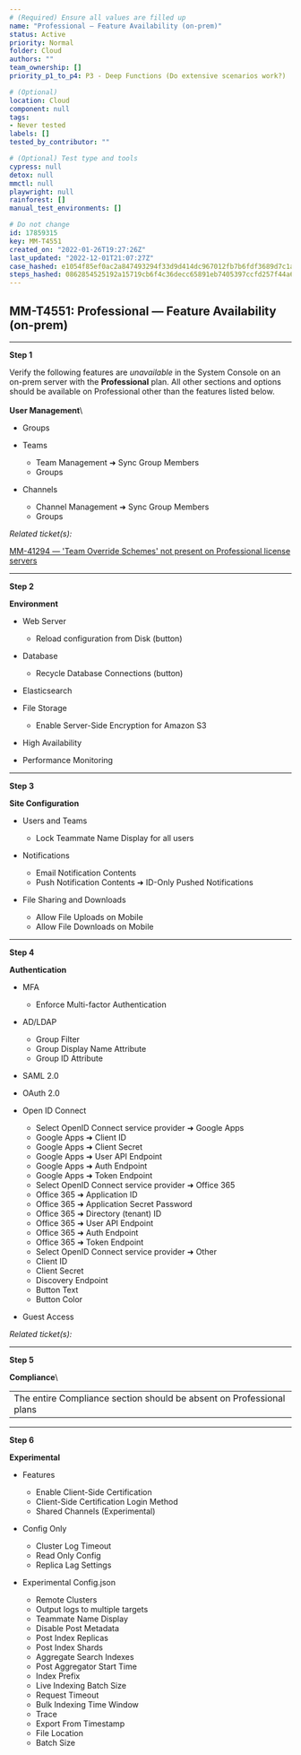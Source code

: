```yaml
---
# (Required) Ensure all values are filled up
name: "Professional — Feature Availability (on-prem)"
status: Active
priority: Normal
folder: Cloud
authors: ""
team_ownership: []
priority_p1_to_p4: P3 - Deep Functions (Do extensive scenarios work?)

# (Optional)
location: Cloud
component: null
tags:
- Never tested
labels: []
tested_by_contributor: ""

# (Optional) Test type and tools
cypress: null
detox: null
mmctl: null
playwright: null
rainforest: []
manual_test_environments: []

# Do not change
id: 17859315
key: MM-T4551
created_on: "2022-01-26T19:27:26Z"
last_updated: "2022-12-01T21:07:27Z"
case_hashed: e1054f85ef0ac2a847493294f33d9d414dc967012fb7b6fdf3689d7c1aebfe51bb1aca6887b8ba6b02857d609c20d5fe
steps_hashed: 0862854525192a15719cb6f4c36decc65891eb7405397ccfd257f44a62f7f3abe07992bbbd3a4fdb375d62184d8368a8
---
```


<!-- (Auto-generated) Based on frontmatter's "key" and "name" -->

## MM-T4551: Professional — Feature Availability (on-prem)

---

**Step 1**

Verify the following features are _unavailable_ in the System Console on an on-prem server with the **Professional** plan. All other sections and options should be available on Professional other than the features listed below.\
\
**User Management**\\

- Groups

- Teams

  - Team Management ➜ Sync Group Members
  - Groups

- Channels

  - Channel Management ➜ Sync Group Members
  - Groups

_Related ticket(s):_

[MM-41294 — 'Team Override Schemes' not present on Professional license servers](https://mattermost.atlassian.net/browse/MM-41294)

---

**Step 2**

**Environment**

- Web Server

  - Reload configuration from Disk (button)

- Database

  - Recycle Database Connections (button)

- Elasticsearch

- File Storage

  - Enable Server-Side Encryption for Amazon S3

- High Availability

- Performance Monitoring

---

**Step 3**

**Site Configuration**

- Users and Teams

  - Lock Teammate Name Display for all users

- Notifications

  - Email Notification Contents
  - Push Notification Contents ➜ ID-Only Pushed Notifications

- File Sharing and Downloads

  - Allow File Uploads on Mobile
  - Allow File Downloads on Mobile

---

**Step 4**

**Authentication**

- MFA

  - Enforce Multi-factor Authentication

- AD/LDAP

  - Group Filter
  - Group Display Name Attribute
  - Group ID Attribute

- SAML 2.0

- OAuth 2.0

- Open ID Connect

  - Select OpenID Connect service provider ➜ Google Apps
  - Google Apps ➜ Client ID
  - Google Apps ➜ Client Secret
  - Google Apps ➜ User API Endpoint
  - Google Apps ➜ Auth Endpoint
  - Google Apps ➜ Token Endpoint
  - Select OpenID Connect service provider ➜ Office 365
  - Office 365 ➜ Application ID
  - Office 365 ➜ Application Secret Password
  - Office 365 ➜ Directory (tenant) ID
  - Office 365 ➜ User API Endpoint
  - Office 365 ➜ Auth Endpoint
  - Office 365 ➜ Token Endpoint
  - Select OpenID Connect service provider ➜ Other
  - Client ID
  - Client Secret
  - Discovery Endpoint
  - Button Text
  - Button Color

- Guest Access

_Related ticket(s):_

---

**Step 5**

**Compliance**\\

|                                                                      |
| -------------------------------------------------------------------- |
| The entire Compliance section should be absent on Professional plans |

---

**Step 6**

**Experimental**

- Features

  - Enable Client-Side Certification
  - Client-Side Certification Login Method
  - Shared Channels (Experimental)

- Config Only

  - Cluster Log Timeout
  - Read Only Config
  - Replica Lag Settings

- Experimental Config.json

  - Remote Clusters
  - Output logs to multiple targets
  - Teammate Name Display
  - Disable Post Metadata
  - Post Index Replicas
  - Post Index Shards
  - Aggregate Search Indexes
  - Post Aggregator Start Time
  - Index Prefix
  - Live Indexing Batch Size
  - Request Timeout
  - Bulk Indexing Time Window
  - Trace
  - Export From Timestamp
  - File Location
  - Batch Size

